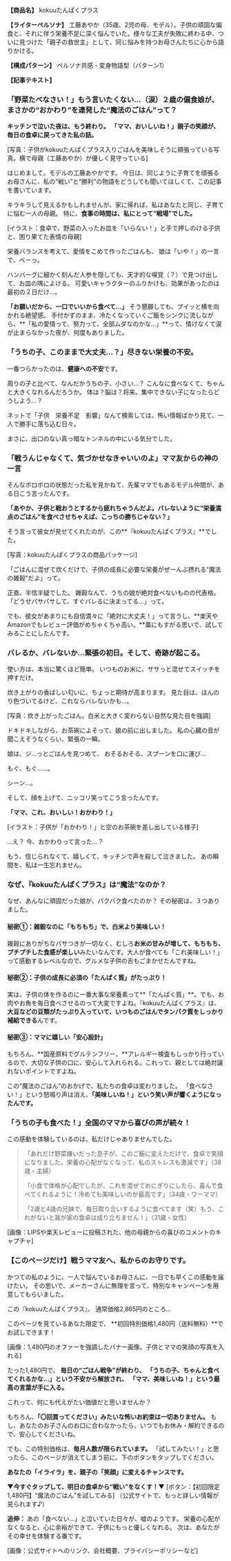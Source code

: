 **【商品名】**
kokuuたんぱくプラス

**【ライターペルソナ】**
工藤あやか（35歳、2児の母、モデル）。子供の頑固な偏食と、それに伴う栄養不足に深く悩んでいた。様々な工夫が失敗に終わる中、ついに見つけた「親子の救世主」として、同じ悩みを持つお母さんたちに心から語りかける。

**【構成パターン】**
ペルソナ共感・変身物語型（パターン1）

**【記事テキスト】**

### **「野菜たべなさい！」もう言いたくない…（涙）２歳の偏食娘が、まさかの“おかわり”を連発した“魔法のごはん”って？**

**キッチンで泣いた夜は、もう終わり。**
**「ママ、おいしいね！」親子の笑顔が、毎日の食卓に戻ってきた私の話。**

[写真：子供がkokuuたんぱくプラス入りごはんを美味しそうに頬張っている写真。横で母親（工藤あやか）が優しく見守っている]

はじめまして。モデルの工藤あやかです。
今日は、同じように子育てを頑張るお母さんに、私の“戦い”と“勝利”の物語をどうしても聞いてほしくて、この記事を書いています。

キラキラして見えるかもしれませんが、家に帰れば、私はあなたと同じ、子育てに悩む一人の母親。
特に、**食事の時間は、私にとって“戦場”でした。**

[イラスト：食卓で、野菜の入ったお皿を「いらない！」と手で押しのける子供と、困り果てた表情の母親]

栄養バランスを考えて、愛情をこめて作ったごはんも、
娘は「いや！」の一言で、べーっ。

ハンバーグに細かく刻んだ人参を隠しても、天才的な嗅覚（？）で見つけ出して、お皿の隅によける。
可愛いキャラクターのふりかけも、効果があったのは最初の２日だけ…。

**「お願いだから、一口でいいから食べて…」**
そう懇願しても、プイッと横を向かれる絶望感。
手付かずのまま、冷たくなっていくご飯をシンクに流しながら、**「私の愛情って、努力って、全部ムダなのかな…」**って、情けなくて涙が止まらなかった夜が、何度もありました。

### **「うちの子、このままで大丈夫…？」尽きない栄養の不安。**

一番つらかったのは、**健康への不安**です。

周りの子と比べて、なんだかうちの子、小さい…？
こんなに食べなくて、ちゃんと大きくなれるんだろうか。
体は？脳は？将来、集中できない子になったらどうしよう…？

ネットで「子供　栄養不足　影響」なんて検索しては、怖い情報ばかり見て、一人で勝手に落ち込む日々。

まさに、出口のない真っ暗なトンネルの中にいる気分でした。

### **「戦うんじゃなくて、気づかせなきゃいいのよ」ママ友からの神の一言**

そんなボロボロの状態だった私を見かねて、先輩ママでもあるモデル仲間が、ある日こう言ったんです。

**「あやか、子供と戦おうとするから疲れちゃうんだよ。バレないように“栄養満点のごはん”を食べさせちゃえば、こっちの勝ちじゃない？」**

そう言って彼女が見せてくれたのが、この**『kokuuたんぱくプラス』**でした。

[写真：kokuuたんぱくプラスの商品パッケージ]

「ごはんに混ぜて炊くだけで、子供の成長に必要な栄養がぜーんぶ摂れる“魔法の雑穀”だよ」って。

正直、半信半疑でした。
雑穀なんて、うちの娘が絶対食べないものの代表格。
「どうせパサパサして、すぐバレるに決まってる…」って。

でも、彼女があまりにも自信満々に「絶対に大丈夫！」って言うし、**楽天やAmazonでもレビュー評価がめちゃくちゃ高い。**藁にもすがる思いで、試してみることにしたんです。

### **バレるか、バレないか…緊張の初日。そして、奇跡が起こる。**

使い方は、本当に驚くほど簡単。
いつものお米に、ササっと混ぜてスイッチを押すだけ。

炊き上がりの香ばしい匂いに、ちょっと期待が高まります。
見た目は、ほんのり色づいてるけど、これならバレないかも…。

[写真：炊き上がったごはん。白米と大きく変わらない自然な見た目を強調]

ドキドキしながら、お茶碗によそって、娘の前に出しました。
私の心臓の音が聞こえそうなくらい、緊張の一瞬。

娘は、ジ…っとごはんを見つめて、
おそるおそる、スプーンを口に運び…

もぐ、もぐ……。

シーン…。

そして、顔を上げて、ニッコリ笑ってこう言ったんです。

**「ママ、これ、おいしい！おかわり！」**

[イラスト：子供が「おかわり！」と空のお茶碗を差し出している様子]

…え？
今、おかわりって言った…？

もう、信じられなくて、嬉しくて、キッチンで声を殺して泣きました。
あの瞬間を、私は一生忘れません。

### **なぜ、『kokuuたんぱくプラス』は“魔法”なのか？**

なぜ、あんなに頑固だった娘が、パクパク食べたのか？
その秘密は、３つありました。

#### **秘密①：雑穀なのに「もちもち」で、白米より美味しい！**
雑穀にありがちなパサつきが一切なく、むしろ**お米の甘みが増して、もちもち、プチプチした食感が楽しい**みたいなんです。大人が食べても「これ美味しい！」って感動するレベルなので、グルメな子供の舌もごまかせたんですね。

#### **秘密②：子供の成長に必須の「たんぱく質」がたっぷり！**
実は、子供の体を作るのに一番大事な栄養素って**「たんぱく質」**。でも、お肉やお魚を毎日食べさせるのって大変ですよね。『kokuuたんぱくプラス』は、**大豆などの豆類がたっぷり入っていて、いつものごはんでタンパク質をしっかり補給できる**んです。

#### **秘密③：ママに嬉しい「安心設計」**
もちろん、**国産原料でグルテンフリー。**アレルギー検査もしっかり行っているので、大切な子供の口に、安心して入れられる。これって、親としては絶対譲れないポイントですよね。

この“魔法のごはん”のおかげで、私たちの食卓は変わりました。
「食べなさい！」という怒鳴り声は消え、**「美味しいね！」という笑い声が響くようになったんです。**

### **「うちの子も食べた！」全国のママから喜びの声が続々！**

この感動を体験しているのは、私だけじゃありませんでした。

> 「あれだけ野菜嫌いだった息子が、このご飯に変えただけで、食卓で笑顔になりました。栄養の心配がなくなって、私のストレスも激減です」（38歳・主婦）
>
> 「小食で体格が心配でしたが、これを混ぜておにぎりにしたら、喜んで食べてくれるように！冷めても美味しいのが最高です」（34歳・ワーママ）
>
> 「2歳と4歳の兄妹で、毎日取り合いするように食べてます（笑）もう、これがないと我が家の食卓は成り立ちません！」（31歳・女性）

[画像：LIPSや楽天レビューに投稿された、他の母親からの喜びのコメントのキャプチャ]

### **【このページだけ】戦うママ友へ、私からのお守りです。**

かつての私のように、一人で悩んでいるお母さんに、一日でも早くこの感動を届けたい。
その思いで、メーカーさんに無理を言って、特別なキャンペーンを用意してもらいました。

この『kokuuたんぱくプラス』、
通常価格2,865円のところ…

このページを見ているあなた限定で、
**初回特別価格1,480円（送料無料）**でお試しできます！

[画像：1,480円のオファーを強調したバナー画像。子供とママの笑顔の写真を入れる]

たった1,480円で、
**毎日の“ごはん戦争”が終わり、**
**「うちの子、ちゃんと食べてくれるかな…」という不安から解放され、**
**「ママ、美味しいね！」という最高の言葉が手に入る。**

これって、何にも代えがたい価値だと思いませんか？

もちろん、**「〇回買ってください」みたいな怖いお約束は一切ありません。**
もし、あなたのお子さんのお口に合わなかったら、いつでもお休み・解約できるので、安心してくださいね。

でも、この特別価格は、**毎月人数が限られています。**
「試してみたい！」と思ったら、このページが消えてしまう前に、下のボタンをタップしてください。

**あなたの「イライラ」を、親子の「笑顔」に変えるチャンスです。**

**▼今すぐタップして、明日の食卓から“戦い”をなくす！▼**
[ボタン：【初回限定1,480円】“魔法のごはん”を試してみる]
（公式サイトで、もっと詳しい情報が見られます♪）

**追伸：**
あの「食べない…」と泣いていた日々が、嘘のようです。
栄養の心配がなくなると、心に余裕ができて、子供にもっと優しくなれる。
次は、あなたがその幸せを体験する番です。

[画像：公式サイトへのリンク、会社概要、プライバシーポリシーなど] 